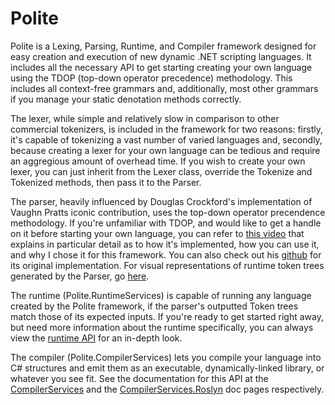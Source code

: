 # Polite
Polite is a Lexing, Parsing, Runtime, and Compiler framework designed for easy creation and execution of new dynamic .NET scripting languages. It includes all the necessary API to get starting creating your own language using the TDOP (top-down operator precedence) methodology. This includes all context-free grammars and, additionally, most other grammars if you manage your static denotation methods correctly.

The lexer, while simple and relatively slow in comparison to other commercial tokenizers, is included in the framework for two reasons: firstly, it's capable of tokenizing a vast number of varied languages and, secondly, because creating a lexer for your own language can be tedious and require an aggregious amount of overhead time. If you wish to create your own lexer, you can just inherit from the Lexer class, override the Tokenize and Tokenized methods, then pass it to the Parser.

The parser, heavily influenced by Douglas Crockford's implementation of Vaughn Pratts iconic contribution, uses the top-down operator precendence methodology. If you're unfamiliar with TDOP, and would like to get a handle on it before starting your own language, you can refer to [this video](https://youtu.be/Nlqv6NtBXcA) that explains in particular detail as to how it's implemented, how you can use it, and why I chose it for this framework. You can also check out his [github](https://github.com/douglascrockford/TDOP) for its original implementation. For visual representations of runtime token trees generated by the Parser, go [here](https://github.com/TrevorGHSeay/Polite/tree/master/Documentation/Parser%20Structure%20Diagrams).

The runtime (Polite.RuntimeServices) is capable of running any language created by the Polite framework, if the parser's outputted Token trees match those of its expected inputs. If you're ready to get started right away, but need more information about the runtime specifically, you can always view the [runtime API](https://trevorghseay.github.io/Polite/Documentation/site/api/Polite.RuntimeServices.html) for an in-depth look.

The compiler (Polite.CompilerServices) lets you compile your language into C# structures and emit them as an executable, dynamically-linked library, or whatever you see fit. See the documentation for this API at the [CompilerServices](https://trevorghseay.github.io/Polite/Documentation/site/api/Polite.CompilerServices.html) and the [CompilerServices.Roslyn](https://trevorghseay.github.io/Polite/Documentation/site/api/Polite.CompilerServices.Roslyn.html) doc pages respectively.
